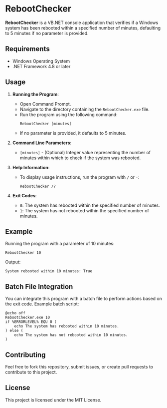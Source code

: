 # RebootChecker

**RebootChecker** is a VB.NET console application that verifies if a Windows system has been rebooted within a specified number of minutes, defaulting to 5 minutes if no parameter is provided.

## Requirements

- Windows Operating System
- .NET Framework 4.8 or later

## Usage

1. **Running the Program**:
   - Open Command Prompt.
   - Navigate to the directory containing the `RebootChecker.exe` file.
   - Run the program using the following command:
     ```
     RebootChecker [minutes]
     ```
   - If no parameter is provided, it defaults to 5 minutes.

2. **Command Line Parameters**:
   - `[minutes]` - (Optional) Integer value representing the number of minutes within which to check if the system was rebooted.

3. **Help Information**:
   - To display usage instructions, run the program with `/` or `-`:
     ```
     RebootChecker /?
     ```
4. **Exit Codes**:
   - `0`: The system has rebooted within the specified number of minutes.
   - `1`: The system has not rebooted within the specified number of minutes.

## Example

Running the program with a parameter of 10 minutes:
```
RebootChecker 10
```
Output:
```
System rebooted within 10 minutes: True
```

## Batch File Integration

You can integrate this program with a batch file to perform actions based on the exit code. Example batch script:

```batch
@echo off
RebootChecker.exe 10
if %ERRORLEVEL% EQU 0 (
    echo The system has rebooted within 10 minutes.
) else (
    echo The system has not rebooted within 10 minutes.
)
```

## Contributing

Feel free to fork this repository, submit issues, or create pull requests to contribute to this project.

## License

This project is licensed under the MIT License.



